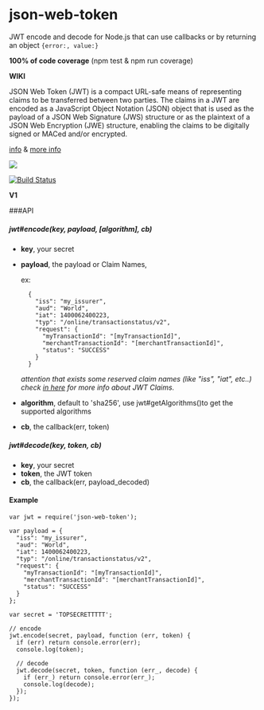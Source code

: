 # json-web-token

JWT encode and decode for Node.js that can use callbacks or by returning an object `{error:, value:}`


**100% of code coverage** (npm test & npm run coverage)

**WIKI**

JSON Web Token (JWT) is a compact URL-safe means of representing claims to be transferred between two parties. The claims in a JWT are encoded as a JavaScript Object Notation (JSON) object that is used as the payload of a JSON Web Signature (JWS) structure or as the plaintext of a JSON Web Encryption (JWE) structure, enabling the claims to be digitally signed or MACed and/or encrypted. 

[info](http://tools.ietf.org/html/draft-ietf-oauth-json-web-token-08) & [more info](http://self-issued.info/docs/draft-jones-json-web-token-01.html)


<a href="https://nodei.co/npm/json-web-token/"><img src="https://nodei.co/npm/json-web-token.png?downloads=true"></a>

[![Build Status](https://travis-ci.org/joaquimserafim/json-web-token.png?branch=master)](https://travis-ci.org/joaquimserafim/json-web-token)



**V1**




###API
  
  
#####  jwt#encode(key, payload, [algorithm], cb)
  
* **key**, your secret
* **payload**, the payload or Claim Names, 

	ex:
	
		{
		  "iss": "my_issurer",
		  "aud": "World",
		  "iat": 1400062400223,
		  "typ": "/online/transactionstatus/v2",
		  "request": {
		    "myTransactionId": "[myTransactionId]",
		    "merchantTransactionId": "[merchantTransactionId]",
		    "status": "SUCCESS"
		  }
		}

	*attention that exists some reserved claim names (like "iss", "iat", etc..) check [in here](http://tools.ietf.org/html/draft-ietf-oauth-json-web-token-08#section-4) for more info about JWT Claims.*	
* **algorithm**, default to 'sha256', use jwt#getAlgorithms()to get the supported algorithms
* **cb**, the callback(err, token)


#####  jwt#decode(key, token, cb)

* **key**, your secret
* **token**, the JWT token
* **cb**, the callback(err, payload_decoded)


#### Example

	var jwt = require('json-web-token');
	
	var payload = {
	  "iss": "my_issurer",
	  "aud": "World",
	  "iat": 1400062400223,
	  "typ": "/online/transactionstatus/v2",
	  "request": {
	    "myTransactionId": "[myTransactionId]",
	    "merchantTransactionId": "[merchantTransactionId]",
	    "status": "SUCCESS"
	  }
	};
	
	var secret = 'TOPSECRETTTTT';
	
	// encode
	jwt.encode(secret, payload, function (err, token) {
	  if (err) return console.error(err);
	  console.log(token);

	  // decode
	  jwt.decode(secret, token, function (err_, decode) {
	    if (err_) return console.error(err_);
	    console.log(decode);
	  });
	});

